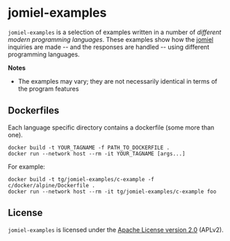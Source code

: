# jomiel-examples

`jomiel-examples` is a selection of examples written in a number of
_different modern programming languages_. These examples show how the
[jomiel][1] inquiries are made -- and the responses are handled -- using
different programming languages.

**Notes**

- The examples may vary; they are not necessarily identical in terms of
  the program features

## Dockerfiles

Each language specific directory contains a dockerfile (some more than
one).

```shell
docker build -t YOUR_TAGNAME -f PATH_TO_DOCKERFILE .
docker run --network host --rm -it YOUR_TAGNAME [args...]
```

For example:

```shell
docker build -t tg/jomiel-examples/c-example -f c/docker/alpine/Dockerfile .
docker run --network host --rm -it tg/jomiel-examples/c-example foo
```

## License

`jomiel-examples` is licensed under the [Apache License version 2.0][2]
(APLv2).

[1]: https://github.com/guendto/jomiel
[2]: https://tldrlegal.com/license/apache-license-2.0-(apache-2.0)
